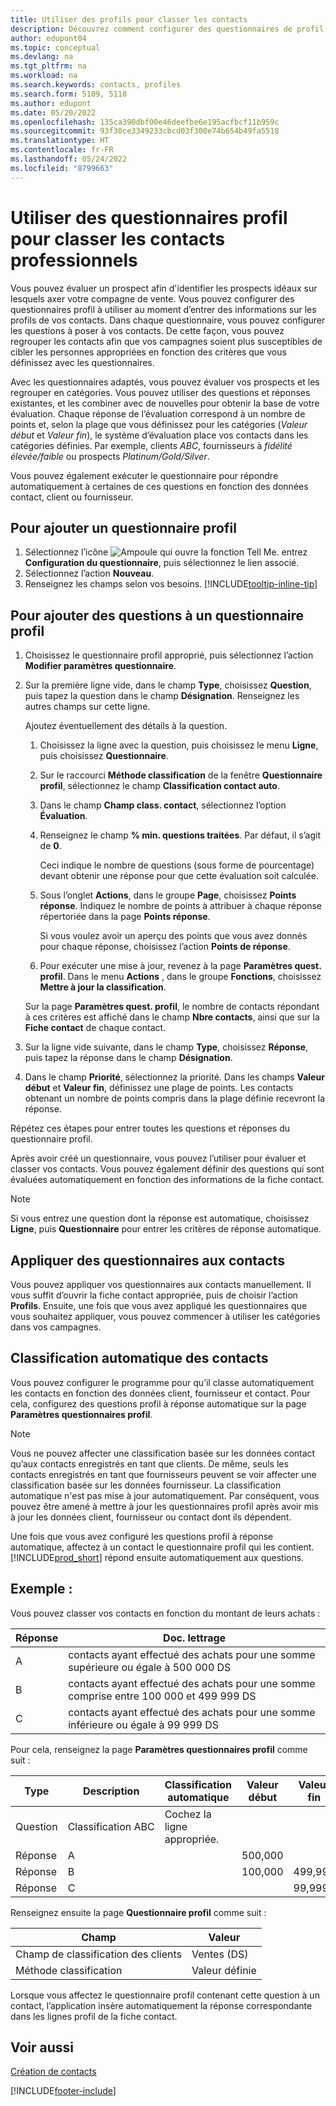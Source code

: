 ```yaml
---
title: Utiliser des profils pour classer les contacts
description: Découvrez comment configurer des questionnaires de profil pour aider à classer les profils de vos contacts professionnels.
author: edupont04
ms.topic: conceptual
ms.devlang: na
ms.tgt_pltfrm: na
ms.workload: na
ms.search.keywords: contacts, profiles
ms.search.form: 5109, 5110
ms.author: edupont
ms.date: 05/20/2022
ms.openlocfilehash: 135ca390dbf00e46deefbe6e195acfbcf11b959c
ms.sourcegitcommit: 93f30ce3349233cbcd03f300e74b654b49fa5518
ms.translationtype: HT
ms.contentlocale: fr-FR
ms.lasthandoff: 05/24/2022
ms.locfileid: "8799663"
---
```

# <a name="use-profile-questionnaires-to-classify-business-contacts"></a>Utiliser des questionnaires profil pour classer les contacts professionnels

Vous pouvez évaluer un prospect afin d'identifier les prospects idéaux sur lesquels axer votre compagne de vente. Vous pouvez configurer des questionnaires profil à utiliser au moment d’entrer des informations sur les profils de vos contacts. Dans chaque questionnaire, vous pouvez configurer les questions à poser à vos contacts. De cette façon, vous pouvez regrouper les contacts afin que vos campagnes soient plus susceptibles de cibler les personnes appropriées en fonction des critères que vous définissez avec les questionnaires.  

Avec les questionnaires adaptés, vous pouvez évaluer vos prospects et les regrouper en catégories. Vous pouvez utiliser des questions et réponses existantes, et les combiner avec de nouvelles pour obtenir la base de votre évaluation. Chaque réponse de l’évaluation correspond à un nombre de points et, selon la plage que vous définissez pour les catégories (*Valeur début* et *Valeur fin*), le système d’évaluation place vos contacts dans les catégories définies. Par exemple, clients *ABC*, fournisseurs à *fidélité élevée/faible* ou prospects *Platinum/Gold/Silver*.  

Vous pouvez également exécuter le questionnaire pour répondre automatiquement à certaines de ces questions en fonction des données contact, client ou fournisseur.  

## <a name="to-add-a-profile-questionnaire"></a>Pour ajouter un questionnaire profil

1. Sélectionnez l’icône ![Ampoule qui ouvre la fonction Tell Me.](media/ui-search/search_small.png "Dites-moi ce que vous voulez faire") entrez **Configuration du questionnaire**, puis sélectionnez le lien associé.  
2. Sélectionnez l’action **Nouveau**.  
3. Renseignez les champs selon vos besoins. [!INCLUDE[tooltip-inline-tip](includes/tooltip-inline-tip_md.md)]  

## <a name="to-add-questions-to-a-profile-questionnaire"></a>Pour ajouter des questions à un questionnaire profil

1. Choisissez le questionnaire profil approprié, puis sélectionnez l’action **Modifier paramètres questionnaire**.  
2. Sur la première ligne vide, dans le champ **Type**, choisissez **Question**, puis tapez la question dans le champ **Désignation**. Renseignez les autres champs sur cette ligne.  

    Ajoutez éventuellement des détails à la question.

    1. Choisissez la ligne avec la question, puis choisissez le menu **Ligne**, puis choisissez **Questionnaire**.  

    2. Sur le raccourci **Méthode classification** de la fenêtre **Questionnaire profil**, sélectionnez le champ **Classification contact auto**.  

    3. Dans le champ **Champ class. contact**, sélectionnez l’option **Évaluation**.  

    4. Renseignez le champ **% min. questions traitées**. Par défaut, il s’agit de **0**.  

        Ceci indique le nombre de questions (sous forme de pourcentage) devant obtenir une réponse pour que cette évaluation soit calculée.

    5. Sous l’onglet **Actions**, dans le groupe **Page**, choisissez **Points réponse**. Indiquez le nombre de points à attribuer à chaque réponse répertoriée dans la page **Points réponse**.

        Si vous voulez avoir un aperçu des points que vous avez donnés pour chaque réponse, choisissez l’action **Points de réponse**.

    6. Pour exécuter une mise à jour, revenez à la page **Paramètres quest. profil**. Dans le menu **Actions** , dans le groupe **Fonctions**, choisissez **Mettre à jour la classification**.

    Sur la page **Paramètres quest. profil**, le nombre de contacts répondant à ces critères est affiché dans le champ **Nbre contacts**, ainsi que sur la **Fiche contact** de chaque contact.

3. Sur la ligne vide suivante, dans le champ **Type**, choisissez **Réponse**, puis tapez la réponse dans le champ **Désignation**.  
4. Dans le champ **Priorité**, sélectionnez la priorité. Dans les champs **Valeur début** et **Valeur fin**, définissez une plage de points. Les contacts obtenant un nombre de points compris dans la plage définie recevront la réponse.  

Répétez ces étapes pour entrer toutes les questions et réponses du questionnaire profil.

Après avoir créé un questionnaire, vous pouvez l’utiliser pour évaluer et classer vos contacts. Vous pouvez également définir des questions qui sont évaluées automatiquement en fonction des informations de la fiche contact.  

> [!NOTE]
> Si vous entrez une question dont la réponse est automatique, choisissez **Ligne**, puis **Questionnaire** pour entrer les critères de réponse automatique.

## <a name="apply-questionnaires-to-contacts"></a>Appliquer des questionnaires aux contacts

Vous pouvez appliquer vos questionnaires aux contacts manuellement. Il vous suffit d’ouvrir la fiche contact appropriée, puis de choisir l’action **Profils**. Ensuite, une fois que vous avez appliqué les questionnaires que vous souhaitez appliquer, vous pouvez commencer à utiliser les catégories dans vos campagnes.  

## <a name="the-automatic-classification-of-contacts"></a>Classification automatique des contacts

Vous pouvez configurer le programme pour qu’il classe automatiquement les contacts en fonction des données client, fournisseur et contact. Pour cela, configurez des questions profil à réponse automatique sur la page **Paramètres questionnaires profil**.  

> [!NOTE]
> Vous ne pouvez affecter une classification basée sur les données contact qu’aux contacts enregistrés en tant que clients. De même, seuls les contacts enregistrés en tant que fournisseurs peuvent se voir affecter une classification basée sur les données fournisseur. La classification automatique n'est pas mise à jour automatiquement. Par conséquent, vous pouvez être amené à mettre à jour les questionnaires profil après avoir mis à jour les données client, fournisseur ou contact dont ils dépendent.  

Une fois que vous avez configuré les questions profil à réponse automatique, affectez à un contact le questionnaire profil qui les contient. [!INCLUDE[prod_short](includes/prod_short.md)] répond ensuite automatiquement aux questions.  

## <a name="example"></a>Exemple :

Vous pouvez classer vos contacts en fonction du montant de leurs achats :

|Réponse|Doc. lettrage|
|--- |--- |
|A|contacts ayant effectué des achats pour une somme supérieure ou égale à 500 000 DS|
|B|contacts ayant effectué des achats pour une somme comprise entre 100 000 et 499 999 DS|
|C|contacts ayant effectué des achats pour une somme inférieure ou égale à 99 999 DS|

Pour cela, renseignez la page **Paramètres questionnaires profil** comme suit :

| Type     | Description        | Classification automatique     | Valeur début | Valeur fin |
|----------|--------------------|------------------------------|------------|----------|
| Question | Classification ABC | Cochez la ligne appropriée. |            |          |
| Réponse   | A                  |                              | 500,000    |          |
| Réponse   | B                  |                              | 100,000    | 499,999  |
| Réponse   | C                  |                              |            | 99,999   |

Renseignez ensuite la page **Questionnaire profil** comme suit :

| Champ                         | Valeur         |
|-------------------------------|---------------|
| Champ de classification des clients | Ventes (DS)   |
| Méthode classification         | Valeur définie |

Lorsque vous affectez le questionnaire profil contenant cette question à un contact, l’application insère automatiquement la réponse correspondante dans les lignes profil de la fiche contact.

## <a name="see-also"></a>Voir aussi

[Création de contacts](marketing-create-contact-companies.md)  


[!INCLUDE[footer-include](includes/footer-banner.md)]